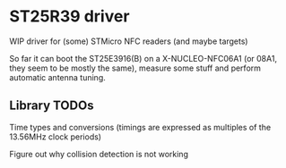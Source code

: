# ST25R39 driver

WIP driver for (some) STMicro NFC readers (and maybe targets)

So far it can boot the ST25E3916(B) on a X-NUCLEO-NFC06A1 (or 08A1, they seem to be mostly the same),
measure some stuff and perform automatic antenna tuning.

## Library TODOs

Time types and conversions (timings are expressed as multiples of the 13.56MHz clock periods)

Figure out why collision detection is not working
